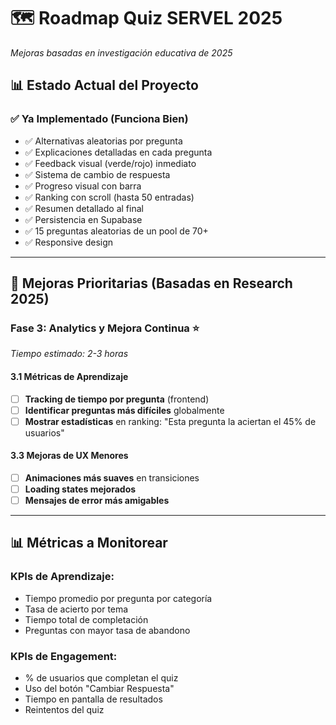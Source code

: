 # 🗺️ Roadmap Quiz SERVEL 2025
*Mejoras basadas en investigación educativa de 2025*

## 📊 Estado Actual del Proyecto

### ✅ **Ya Implementado** (Funciona Bien)
- ✅ Alternativas aleatorias por pregunta
- ✅ Explicaciones detalladas en cada pregunta
- ✅ Feedback visual (verde/rojo) inmediato
- ✅ Sistema de cambio de respuesta
- ✅ Progreso visual con barra
- ✅ Ranking con scroll (hasta 50 entradas)
- ✅ Resumen detallado al final
- ✅ Persistencia en Supabase
- ✅ 15 preguntas aleatorias de un pool de 70+
- ✅ Responsive design

---

## 🎯 Mejoras Prioritarias (Basadas en Research 2025)

### **Fase 3: Analytics y Mejora Continua** ⭐️
*Tiempo estimado: 2-3 horas*

#### 3.1 Métricas de Aprendizaje
- [ ] **Tracking de tiempo por pregunta** (frontend)
- [ ] **Identificar preguntas más difíciles** globalmente
- [ ] **Mostrar estadísticas** en ranking: "Esta pregunta la aciertan el 45% de usuarios"

#### 3.3 Mejoras de UX Menores
- [ ] **Animaciones más suaves** en transiciones
- [ ] **Loading states mejorados** 
- [ ] **Mensajes de error más amigables**

---

## 📊 Métricas a Monitorear

### **KPIs de Aprendizaje:**
- Tiempo promedio por pregunta por categoría
- Tasa de acierto por tema
- Tiempo total de completación
- Preguntas con mayor tasa de abandono

### **KPIs de Engagement:**
- % de usuarios que completan el quiz
- Uso del botón "Cambiar Respuesta"
- Tiempo en pantalla de resultados
- Reintentos del quiz